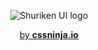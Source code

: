 <p align="center">
  <picture>
    <source media="(prefers-color-scheme: dark)" srcset="https://raw.githubusercontent.com/cssninjaStudio/tairo/8b030e74707e90fee237972520365c55aa7e6952/.demo/public/img/logos/brands/shuriken-gradient-dark.svg">
    <source media="(prefers-color-scheme: light)" srcset="https://raw.githubusercontent.com/cssninjaStudio/tairo/8b030e74707e90fee237972520365c55aa7e6952/.demo/public/img/logos/brands/shuriken-gradient-light.svg">
    <img alt="Shuriken UI logo" src="https://raw.githubusercontent.com/cssninjaStudio/tairo/8b030e74707e90fee237972520365c55aa7e6952/.demo/public/img/logos/brands/shuriken-gradient-light.svg">
  </picture>
</p>


<p align="center">
  <a href="https://cssninja.io" title="Our official website">by <strong>cssninja.io</strong></a>
</p>
